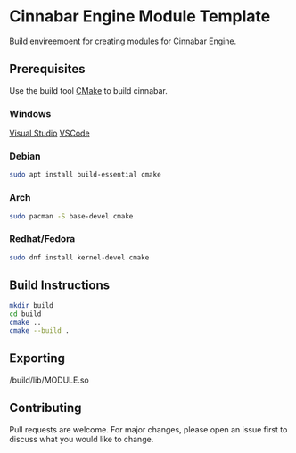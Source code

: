 # Cinnabar Engine Module Template
Build envireemoent for creating modules for Cinnabar Engine.

## Prerequisites

Use the build tool [CMake](https://cmake.org/install/) to build cinnabar.

### Windows
[Visual Studio](https://visualstudio.microsoft.com/)
[VSCode](https://code.visualstudio.com/docs/cpp/config-msvc)
### Debian
```bash
sudo apt install build-essential cmake
```
### Arch
```bash
sudo pacman -S base-devel cmake 
```
### Redhat/Fedora
```bash
sudo dnf install kernel-devel cmake
```
## Build Instructions
```bash
mkdir build
cd build
cmake ..
cmake --build .
```

## Exporting
/build/lib/MODULE.so

## Contributing
Pull requests are welcome. For major changes, please open an issue first to discuss what you would like to change.
